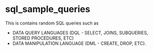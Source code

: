 # sql_sample_queries

This is contains random SQL queries such as 
- DATA QUERY LANGUAGES (DQL - SELECT, JOINS, SUBQUERIES, STORED PROCEDURES, ETC)
- DATA MANIPULATION LANGUAGE (DML - CREATE, DROP, ETC).
